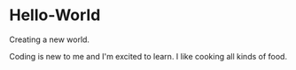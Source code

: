 # Hello-World

Creating a new world.

Coding is new to me and I'm excited to learn.
I like cooking all kinds of food.
